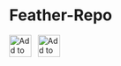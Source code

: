 # Feather-Repo
  <div>
    <a href="https://intradeus.github.io/http-protocol-redirector?r=feather://source/https://raw.githubusercontent.com/DeAthBo/Feather-Repo/refs/heads/main/kazumi.json"><img src="https://raw.githubusercontent.com/Predidit/Kazumi/main/assets/images/logo/logo_ios.png" alt="Add to Feather" height="40"></a>
    &nbsp;
    <a href="https://intradeus.github.io/http-protocol-redirector?r=feather://source/https://raw.githubusercontent.com/DeAthBo/Feather-Repo/refs/heads/main/piliplus.json"><img src="https://raw.githubusercontent.com/bggRGjQaUbCoE/PiliPlus/refs/heads/main/assets/images/logo/logo.png" alt="Add to Feather" height="40"></a>
    &nbsp;
  </div>
